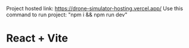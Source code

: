 Project hosted link: https://drone-simulator-hosting.vercel.app/
Use this command to run project: "npm i && npm run dev"

# React + Vite

